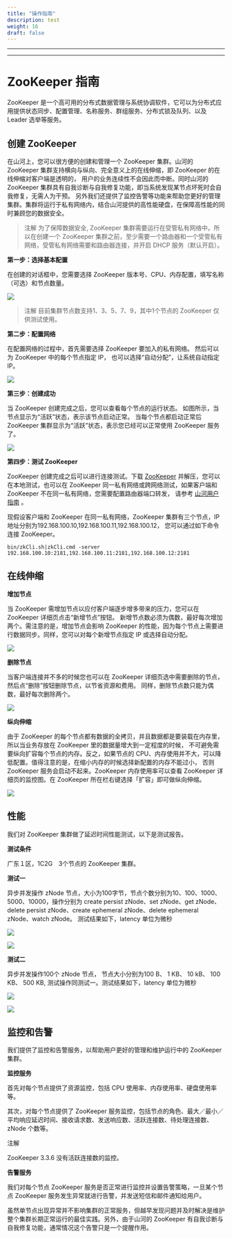 ```yaml
---
title: "操作指南"
description: test
weight: 16
draft: false
---
```


---
---

# ZooKeeper 指南

ZooKeeper 是一个高可用的分布式数据管理与系统协调软件，它可以为分布式应用提供状态同步、配置管理、名称服务、群组服务、分布式锁及队列、以及 Leader 选举等服务。

## 创建 ZooKeeper

在山河上，您可以很方便的创建和管理一个 ZooKeeper 集群。山河的 ZooKeeper 集群支持横向与纵向、完全意义上的在线伸缩，即 ZooKeeper 的在线伸缩对客户端是透明的， 用户的业务连续性不会因此而中断。同时山河的 ZooKeeper 集群具有自我诊断与自我修复功能，即当系统发现某节点坏死时会自我修复，无需人为干预。 另外我们还提供了监控告警等功能来帮助您更好的管理集群。集群将运行于私有网络内，结合山河提供的高性能硬盘，在保障高性能的同时兼顾您的数据安全。

>注解
为了保障数据安全, ZooKeeper 集群需要运行在受管私有网络中。所以在创建一个 ZooKeeper 集群之前，至少需要一个路由器和一个受管私有网络，受管私有网络需要和路由器连接，并开启 DHCP 服务（默认开启）。

**第一步：选择基本配置**

在创建的对话框中，您需要选择 ZooKeeper 版本号、CPU、内存配置，填写名称（可选）和节点数量。

![](../_images/create_zk_1.png)

>注解
目前集群节点数支持1、3、5、7、9，其中1个节点的 ZooKeeper 仅供测试使用。

**第二步：配置网络**

在配置网络的过程中，首先需要选择 ZooKeeper 要加入的私有网络。 然后可以为 ZooKeeper 中的每个节点指定 IP， 也可以选择“自动分配”，让系统自动指定 IP。

![](../_images/create_zk_2.png)

**第三步：创建成功**

当 ZooKeeper 创建完成之后，您可以查看每个节点的运行状态。 如图所示，当节点显示为“活跃”状态，表示该节点启动正常。 当每个节点都启动正常后 ZooKeeper 集群显示为“活跃”状态，表示您已经可以正常使用 ZooKeeper 服务了。

![](../_images/create_zk_3.png)

**第四步：测试 ZooKeeper**

ZooKeeper 创建完成之后可以进行连接测试。下载 [ZooKeeper](http://zookeeper.apache.org/releases.html) 并解压，您可以在本地测试，也可以在 ZooKeeper 同一私有网络或跨网络测试，如果客户端和 ZooKeeper 不在同一私有网络，您需要配置路由器端口转发， 请参考 [山河用户指南](https://docs.shanhe.com/product/network/appcenter_network_config/) 。

现假设客户端和 ZooKeeper 在同一私有网络，ZooKeeper 集群有三个节点，IP 地址分别为192.168.100.10,192.168.100.11,192.168.100.12， 您可以通过如下命令连接 ZooKeeper。

```
bin/zkCli.sh|zkCli.cmd -server 192.168.100.10:2181,192.168.100.11:2181,192.168.100.12:2181
```

## 在线伸缩

**增加节点**

当 ZooKeeper 需增加节点以应付客户端逐步增多带来的压力，您可以在 ZooKeeper 详细页点击“新增节点”按钮。 新增节点数必须为偶数，最好每次增加两个。需注意的是，增加节点会影响 ZooKeeper 的性能，因为每个节点上需要进行数据同步。同样，您可以对每个新增节点指定 IP 或选择自动分配。

![](../_images/add_zk_node.png)

**删除节点**

当客户端连接并不多的时候您也可以在 ZooKeeper 详细页选中需要删除的节点，然后点“删除”按钮删除节点，以节省资源和费用。 同样，删除节点数只能为偶数，最好每次删除两个。

![](../_images/delete_zk_node.png)

**纵向伸缩**

由于 ZooKeeper 的每个节点都有数据的全拷贝，并且数据都是要装载在内存里，所以当业务存放在 ZooKeeper 里的数据量增大到一定程度的时候， 不可避免需要纵向扩容每个节点的内存。反之，如果节点的 CPU、内存使用并不大，可以降低配置。值得注意的是，在缩小内存的时候选择新配置的内存不能过小， 否则 ZooKeeper 服务会启动不起来。ZooKeeper 内存使用率可以查看 ZooKeeper 详细页的监控图。在 ZooKeeper 所在栏右键选择「扩容」即可做纵向伸缩。

![](../_images/resize_zk.png)

## 性能

我们对 ZooKeeper 集群做了延迟时间性能测试，以下是测试报告。

**测试条件**

广东１区，1C2G　3个节点的 ZooKeeper 集群。

**测试一**

异步并发操作 zNode 节点，大小为100字节，节点个数分别为10、100、1000、5000、10000，操作分别为 create persist zNode、set zNode、get zNode、delete persist zNode、create ephemeral zNode、delete ephemeral zNode、watch zNode。 测试结果如下，latency 单位为微秒

![](../_images/zk_benchmark_table1.png)

![](../_images/zk_benchmark_chart1.png)

**测试二**

异步并发操作100个 zNode 节点， 节点大小分别为100 B、 1 KB、 10 kB、 100 KB、 500 KB, 测试操作同测试一。测试结果如下，latency 单位为微秒

![](../_images/zk_benchmark_table2.png)

![](../_images/zk_benchmark_chart2.png)

## 监控和告警

我们提供了监控和告警服务，以帮助用户更好的管理和维护运行中的 ZooKeeper 集群。

**监控服务**

首先对每个节点提供了资源监控，包括 CPU 使用率、内存使用率、硬盘使用率等。

其次，对每个节点提供了 ZooKeeper 服务监控，包括节点的角色、最大／最小／平均响应延迟时间、接收请求数、发送响应数、活跃连接数、待处理连接数、zNode 个数等。

注解

ZooKeeper 3.3.6 没有活跃连接数的监控。

**告警服务**

我们对每个节点 ZooKeeper 服务是否正常进行监控并设置告警策略，一旦某个节点 ZooKeeper 服务发生异常就进行告警，并发送短信和邮件通知给用户。

虽然单节点出现异常并不影响集群的正常服务，但越早发现问题并及时解决是维护整个集群长期正常运行的最佳实践。另外，由于山河的 ZooKeeper 有自我诊断与自我修复功能，通常情况这个告警只是一个提醒作用。
